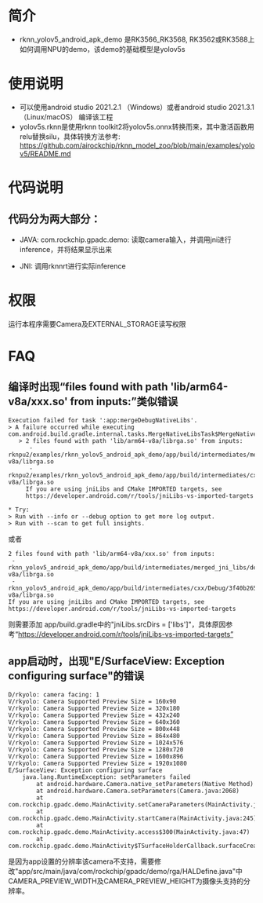 # 简介
 - rknn_yolov5_android_apk_demo 是RK3566_RK3568, RK3562或RK3588上如何调用NPU的demo，该demo的基础模型是yolov5s



# 使用说明

 - 可以使用android studio 2021.2.1 （Windows）或者android studio 2021.3.1（Linux/macOS） 编译该工程
 - yolov5s.rknn是使用rknn toolkit2将yolov5s.onnx转换而来，其中激活函数用relu替换silu，具体转换方法参考: https://github.com/airockchip/rknn_model_zoo/blob/main/examples/yolov5/README.md 

# 代码说明

## 代码分为两大部分：
 - JAVA: com.rockchip.gpadc.demo: 读取camera输入，并调用jni进行inference，并将结果显示出来

 - JNI: 调用rknnrt进行实际inference



# 权限
   运行本程序需要Camera及EXTERNAL_STORAGE读写权限


# FAQ

## 编译时出现“files found with path 'lib/arm64-v8a/xxx.so' from inputs:”类似错误
```
Execution failed for task ':app:mergeDebugNativeLibs'.
> A failure occurred while executing com.android.build.gradle.internal.tasks.MergeNativeLibsTask$MergeNativeLibsTaskWorkAction
   > 2 files found with path 'lib/arm64-v8a/librga.so' from inputs:
      - rknpu2/examples/rknn_yolov5_android_apk_demo/app/build/intermediates/merged_jni_libs/debug/out/arm64-v8a/librga.so
      - rknpu2/examples/rknn_yolov5_android_apk_demo/app/build/intermediates/cxx/Debug/3f40b265/obj/arm64-v8a/librga.so
     If you are using jniLibs and CMake IMPORTED targets, see
     https://developer.android.com/r/tools/jniLibs-vs-imported-targets

* Try:
> Run with --info or --debug option to get more log output.
> Run with --scan to get full insights.
```
或者
```
2 files found with path 'lib/arm64-v8a/xxx.so' from inputs:
 - rknn_yolov5_android_apk_demo/app/build/intermediates/merged_jni_libs/debug/out/arm64-v8a/librga.so
 - rknn_yolov5_android_apk_demo/app/build/intermediates/cxx/Debug/3f40b265/obj/arm64-v8a/librga.so
If you are using jniLibs and CMake IMPORTED targets, see
https://developer.android.com/r/tools/jniLibs-vs-imported-targets
```
则需要添加 app/build.gradle中的"jniLibs.srcDirs = ['libs']"，具体原因参考“https://developer.android.com/r/tools/jniLibs-vs-imported-targets”



## app启动时，出现"E/SurfaceView: Exception configuring surface"的错误

```
D/rkyolo: camera facing: 1
V/rkyolo: Camera Supported Preview Size = 160x90
V/rkyolo: Camera Supported Preview Size = 320x180
V/rkyolo: Camera Supported Preview Size = 432x240
V/rkyolo: Camera Supported Preview Size = 640x360
V/rkyolo: Camera Supported Preview Size = 800x448
V/rkyolo: Camera Supported Preview Size = 864x480
V/rkyolo: Camera Supported Preview Size = 1024x576
V/rkyolo: Camera Supported Preview Size = 1280x720
V/rkyolo: Camera Supported Preview Size = 1600x896
V/rkyolo: Camera Supported Preview Size = 1920x1080
E/SurfaceView: Exception configuring surface
    java.lang.RuntimeException: setParameters failed
        at android.hardware.Camera.native_setParameters(Native Method)
        at android.hardware.Camera.setParameters(Camera.java:2068)
        at com.rockchip.gpadc.demo.MainActivity.setCameraParameters(MainActivity.java:295)
        at com.rockchip.gpadc.demo.MainActivity.startCamera(MainActivity.java:245)
        at com.rockchip.gpadc.demo.MainActivity.access$300(MainActivity.java:47)
        at com.rockchip.gpadc.demo.MainActivity$TSurfaceHolderCallback.surfaceCreated(MainActivity.java:199)
```

是因为app设置的分辨率该camera不支持，需要修改"app/src/main/java/com/rockchip/gpadc/demo/rga/HALDefine.java"中CAMERA_PREVIEW_WIDTH及CAMERA_PREVIEW_HEIGHT为摄像头支持的分辨率。